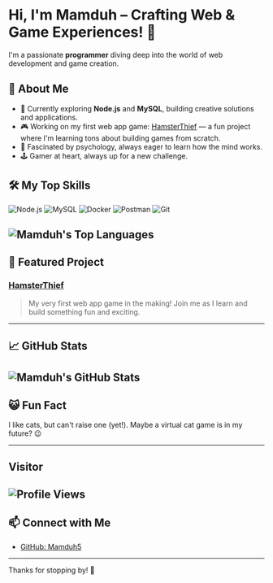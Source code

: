 # Hi, I'm Mamduh – Crafting Web & Game Experiences! 👋

I'm a passionate **programmer** diving deep into the world of web development and game creation.

## 🚀 About Me
- 🌱 Currently exploring **Node.js** and **MySQL**, building creative solutions and applications.
- 🎮 Working on my first web app game: [HamsterThief](https://github.com/Mamduh5/HamsterThief) — a fun project where I'm learning tons about building games from scratch.
- 🧠 Fascinated by psychology, always eager to learn how the mind works.
- 🕹️ Gamer at heart, always up for a new challenge.

## 🛠️ My Top Skills
![Node.js](https://img.shields.io/badge/Node.js-339933?style=for-the-badge&logo=nodedotjs&logoColor=white)
![MySQL](https://img.shields.io/badge/MySQL-4479A1?style=for-the-badge&logo=mysql&logoColor=white)
![Docker](https://img.shields.io/badge/Docker-2496ED?style=for-the-badge&logo=docker&logoColor=white)
![Postman](https://img.shields.io/badge/Postman-FF6C37?style=for-the-badge&logo=postman&logoColor=white)
![Git](https://img.shields.io/badge/Git-F05032?style=for-the-badge&logo=git&logoColor=white)

![Mamduh's Top Languages](https://github-readme-stats.vercel.app/api/top-langs/?username=Mamduh5&layout=compact&theme=radical&hide_title=true)
---

## 🌟 Featured Project
### [HamsterThief](https://github.com/Mamduh5/HamsterThief)
> My very first web app game in the making! Join me as I learn and build something fun and exciting.

---

## 📈 GitHub Stats
![Mamduh's GitHub Stats](https://github-readme-stats.vercel.app/api?username=Mamduh5&show_icons=true&theme=radical&hide_title=true)
---

## 😺 Fun Fact
I like cats, but can't raise one (yet!). Maybe a virtual cat game is in my future? 😉

---

## Visitor
![Profile Views](https://hits.sh/github.com/Mamduh5/Mamduh5/README.md.svg?style=flat&label=Profile%20Views&color=blue)
---

## 📫 Connect with Me
- [GitHub: Mamduh5](https://github.com/Mamduh5)

---

Thanks for stopping by! 🚀